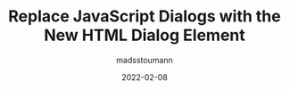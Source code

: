 ---
author: madsstoumann
date: 2022-02-08
permalink: false
publisher: css
tags:
  - html
  - semantics
target_url: https://css-tricks.com/replace-javascript-dialogs-html-dialog-element/
title: Replace JavaScript Dialogs with the New HTML Dialog Element
---
